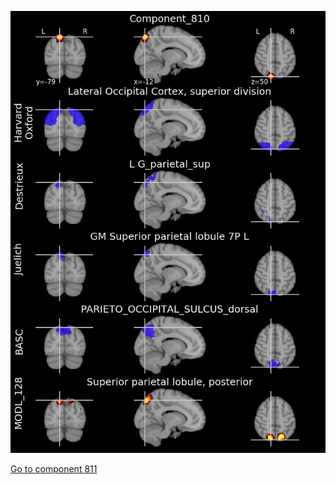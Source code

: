 


![810](preliminary/810.jpg "Component 810")

[Go to component 811](https://parietal-inria.github.io/MODL_atlas/1024/811 "Component 811")